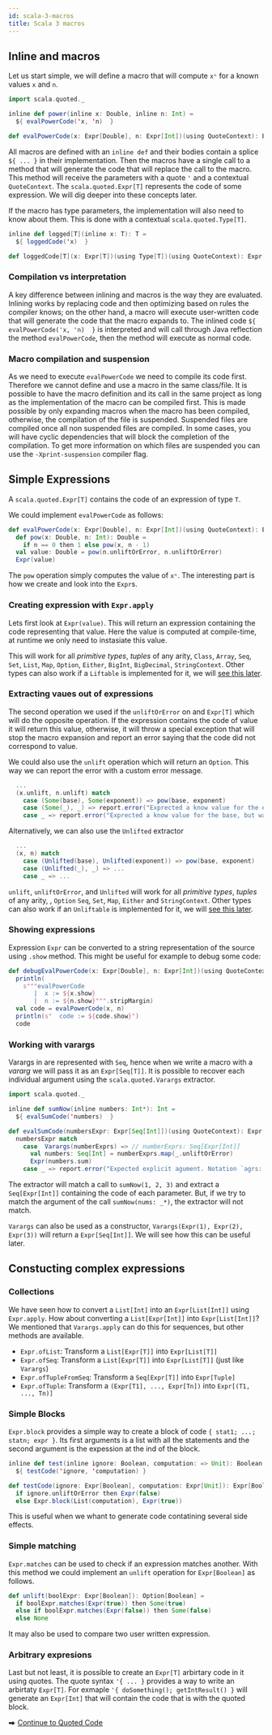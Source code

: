 ```yaml
---
id: scala-3-macros
title: Scala 3 macros
---
```


## Inline and macros

Let us start simple, we will define a macro that will compute `xⁿ` for a known values `x` and `n`.

```scala
import scala.quoted._

inline def power(inline x: Double, inline n: Int) =
  ${ evalPowerCode('x, 'n)  }

def evalPowerCode(x: Expr[Double], n: Expr[Int])(using QuoteContext): Expr[Double] = ...
```
All macros are defined with an `inline def` and their bodies contain a splice `${ ... }` in their implementation.
Then the macros have a single call to a method that will generate the code that will replace the call to the macro.
This method will receive the parameters with a quote `'` and a contextual `QuoteContext`.
The `scala.quoted.Expr[T]` represents the code of some expression.
We will dig deeper into these concepts later.

If the macro has type parameters, the implementation will also need to know about them.
This is done with a contextual `scala.quoted.Type[T]`.

```scala
inline def logged[T](inline x: T): T =
  ${ loggedCode('x)  }

def loggedCode[T](x: Expr[T])(using Type[T])(using QuoteContext): Expr[T] = ...
```

### Compilation vs interpretation
A key difference between inlining and macros is the way they are evaluated.
Inlining works by replacing code and then optimizing based on rules the compiler knows; on the other hand, a macro will execute user-written code that will generate the code that the macro expands to.
The inlined code `${ evalPowerCode('x, 'n)  }` is interpreted and will call through Java reflection the method `evalPowerCode`, then the method will execute as normal code.

### Macro compilation and suspension
As we need to execute `evalPowerCode` we need to compile its code first.
Therefore we cannot define and use a macro in the same class/file.
It is possible to have the macro definition and its call in the same project as long as the implementation of the macro can be compiled first.
This is made possible by only expanding macros when the macro has been compiled, otherwise, the compilation of the file is suspended.
Suspended files are compiled once all non suspended files are compiled.
In some cases, you will have cyclic dependencies that will block the completion of the compilation.
To get more information on which files are suspended you can use the `-Xprint-suspension` compiler flag.

## Simple Expressions

A `scala.quoted.Expr[T]` contains the code of an expression of type `T`.

We could implement `evalPowerCode` as follows:
```scala
def evalPowerCode(x: Expr[Double], n: Expr[Int])(using QuoteContext): Expr[Double] =
  def pow(x: Double, n: Int): Double =
    if n == 0 then 1 else pow(x, n - 1)
  val value: Double = pow(n.unliftOrError, n.unliftOrError)
  Expr(value)
```

The `pow` operation simply computes the value of `xⁿ`.
The interesting part is how we create and look into the `Expr`s.

### Creating expression with `Expr.apply`

Lets first look at `Expr(value)`.
This will return an expression containing the code representing that value.
Here the value is computed at compile-time, at runtime we only need to instasiate this value.

This will work for all _primitive types_, _tuples_ of any arity, `Class`, `Array`, `Seq`, `Set`, `List`, `Map`, `Option`, `Either`, `BigInt`, `BigDecimal`, `StringContext`.
Other types can also work if a `Liftable` is implemented for it, we will [see this later](#Liftables).

### Extracting vaues out of expressions

The second operation we used if the `unliftOrError` on and `Expr[T]` which will do the opposite operation.
If the expression contains the code of value it will return this value, otherwise, it will throw a special exception that will stop the macro expansion and report an error saying that the code did not correspond to value.

We could also use the `unlift` operation which will return an `Option`.
This way we can report the error with a custom error message.

```scala
  ...
  (x.unlift, n.unlift) match
    case (Some(base), Some(exponent)) => pow(base, exponent)
    case (Some(_), _) => report.error("Exprected a know value for the exponent, but was " + n.show, n)
    case _ => report.error("Exprected a know value for the base, but was " + x.show, x)
```

Alternatively, we can also use the `Unlifted` extractor

```scala
  ...
  (x, n) match
    case (Unlifted(base), Unlifted(exponent)) => pow(base, exponent)
    case (Unlifted(_), _) => ...
    case _ => ...
```

`unlift`, `unliftOrError`, and `Unlifted` will work for all _primitive types_, _tuples_ of any arity, , `Option` `Seq`, `Set`, `Map`, `Either` and `StringContext`.
Other types can also work if an `Unliftable` is implemented for it, we will [see this later](#Unliftables).


### Showing expressions

Expression `Expr` can be converted to a string representation of the source using `.show` method.
This might be useful for example to debug some code:
```scala
def debugEvalPowerCode(x: Expr[Double], n: Expr[Int])(using QuoteContext): Expr[Double] =
  println(
    s"""evalPowerCode
       |  x := ${x.show}
       |  n := ${n.show}""".stripMargin)
  val code = evalPowerCode(x, n)
  println(s"  code := ${code.show}")
  code
```


### Working with varargs

Varargs in are represented with `Seq`, hence when we write a macro with a _vararg_ we will pass it as an `Expr[Seq[T]]`.
It is possible to recover each individual argument using the `scala.quoted.Varargs` extractor.

```scala
import scala.quoted._

inline def sumNow(inline numbers: Int*): Int =
  ${ evalSumCode('numbers)  }

def evalSumCode(numbersExpr: Expr[Seq[Int]])(using QuoteContext): Expr[Int] =
  numbersExpr match
    case  Varargs(numberExprs) => // numberExprs: Seq[Expr[Int]]
      val numbers: Seq[Int] = numberExprs.map(_.unliftOrError)
      Expr(numbers.sum)
    case _ => report.error("Expected explicit agument. Notation `agrs: _*` is not supported.", numbersExpr)
```

The extractor will match a call to `sumNow(1, 2, 3)` and extract a `Seq[Expr[Int]]` containing the code of each parameter.
But, if we try to match the argument of the call `sumNow(nums: _*)`, the extractor will not match.

`Varargs` can also be used as a constructor, `Varargs(Expr(1), Expr(2), Expr(3))` will return a `Expr[Seq[Int]]`.
We will see how this can be useful later.


## Constucting complex expressions

### Collections

We have seen how to convert a `List[Int]` into an `Expr[List[Int]]` using `Expr.apply`.
How about converting a `List[Expr[Int]]` into `Expr[List[Int]]`?
We mentioned that `Varargs.apply` can do this for sequences, but other methods are available.

* `Expr.ofList`: Transform a `List[Expr[T]]` into `Expr[List[T]]`
* `Expr.ofSeq`: Transform a `List[Expr[T]]` into `Expr[List[T]]` (just like `Varargs`)
* `Expr.ofTupleFromSeq`: Transform a `Seq[Expr[T]]` into `Expr[Tuple]`
* `Expr.ofTuple`: Transform a `(Expr[T1], ..., Expr[Tn])` into `Expr[(T1, ..., Tn)]`

### Simple Blocks

`Expr.block` provides a simple way to create a block of code `{ stat1; ...; statn; expr }`.
Its first arguments is a list with all the statements and the second argument is the expession at the ind of the block.

```scala
inline def test(inline ignore: Boolean, computation: => Unit): Boolean =
  ${ testCode('ignore, 'computation) }

def testCode(ignore: Expr[Boolean], computation: Expr[Unit]): Expr[Boolean] =
  if ignore.unliftOrError then Expr(false)
  else Expr.block(List(computation), Expr(true))
```

This is useful when we whant to generate code contatining several side effects.

### Simple matching

`Expr.matches` can be used to check if an expression matches another.
With this method we could implement an `unlift` operation for `Expr[Boolean]` as follows.

```scala
def unlift(boolExpr: Expr[Boolean]): Option[Boolean] =
  if boolExpr.matches(Expr(true)) then Some(true)
  else if boolExpr.matches(Expr(false)) then Some(false)
  else None
```

It may also be used to compare two user written expression.

### Arbitrary expresions

Last but not least, it is possible to create an `Expr[T]` arbirtary code in it using quotes.
The quote syntax `'{ ... }`  provides a way to write an arbirtaty `Expr[T]`.
For exmaple `'{ doSomething(); getIntResult() }` will generate an `Expr[Int]` that will contain the code that is with the quoted block.


⮕ [Continue to Quoted Code][quotes]


[best-practices]: best-practices.md
[compiletime]: compiletime.md
[cross-compilation]: cross-compilation.md
[faq]: faq.md
[inline]: inline.md
[macros]: macros.md
[migration-status]: https://scalacenter.github.io/scala-3-migration-guide/docs/macros/migration-status.html
[quotes]: quotes.md
[references]: references.md
[tasty]: tasty-reflection.md
